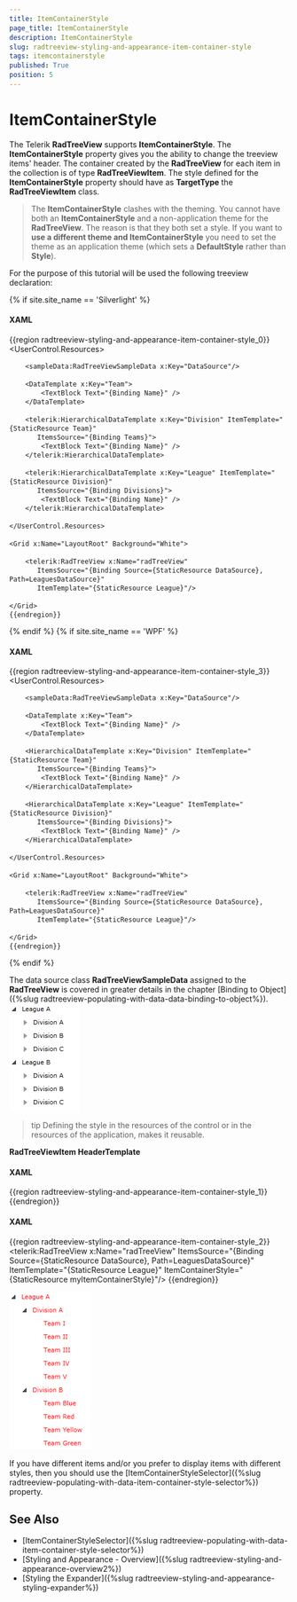 ```yaml
---
title: ItemContainerStyle
page_title: ItemContainerStyle
description: ItemContainerStyle
slug: radtreeview-styling-and-appearance-item-container-style
tags: itemcontainerstyle
published: True
position: 5
---
```


# ItemContainerStyle

The Telerik __RadTreeView__ supports __ItemContainerStyle__. The __ItemContainerStyle__ property gives you the ability to change the treeview items' header. The container created by the __RadTreeView__ for each item in the collection is of type __RadTreeViewItem__. The style defined for the __ItemContainerStyle__ property should have as __TargetType__ the __RadTreeViewItem__ class.

>The __ItemContainerStyle__ clashes with the theming. You cannot have both an __ItemContainerStyle__ and a non-application theme for the __RadTreeView__. The reason is that they both set a style. If you want to __use a different theme and ItemContainerStyle__ you need to set the theme as an application theme (which sets a __DefaultStyle__ rather than __Style__).

For the purpose of this tutorial will be used the following treeview declaration: 

{% if site.site_name == 'Silverlight' %}

#### __XAML__

{{region radtreeview-styling-and-appearance-item-container-style_0}}
	<UserControl.Resources>
	
	    <sampleData:RadTreeViewSampleData x:Key="DataSource"/>
	
	    <DataTemplate x:Key="Team">
	        <TextBlock Text="{Binding Name}" />
	    </DataTemplate>
	
	    <telerik:HierarchicalDataTemplate x:Key="Division" ItemTemplate="{StaticResource Team}"
	       ItemsSource="{Binding Teams}">
	        <TextBlock Text="{Binding Name}" />
	    </telerik:HierarchicalDataTemplate>
	
	    <telerik:HierarchicalDataTemplate x:Key="League" ItemTemplate="{StaticResource Division}"
	       ItemsSource="{Binding Divisions}">
	        <TextBlock Text="{Binding Name}" />
	    </telerik:HierarchicalDataTemplate>
	
	</UserControl.Resources>
	
	<Grid x:Name="LayoutRoot" Background="White">
	
	    <telerik:RadTreeView x:Name="radTreeView"
	       ItemsSource="{Binding Source={StaticResource DataSource}, Path=LeaguesDataSource}"
	       ItemTemplate="{StaticResource League}"/>
	
	</Grid>
	{{endregion}}

{% endif %}
{% if site.site_name == 'WPF' %}

#### __XAML__

{{region radtreeview-styling-and-appearance-item-container-style_3}}
	<UserControl.Resources>
	
	    <sampleData:RadTreeViewSampleData x:Key="DataSource"/>
	
	    <DataTemplate x:Key="Team">
	        <TextBlock Text="{Binding Name}" />
	    </DataTemplate>
	
	    <HierarchicalDataTemplate x:Key="Division" ItemTemplate="{StaticResource Team}"
	       ItemsSource="{Binding Teams}">
	        <TextBlock Text="{Binding Name}" />
	    </HierarchicalDataTemplate>
	
	    <HierarchicalDataTemplate x:Key="League" ItemTemplate="{StaticResource Division}"
	       ItemsSource="{Binding Divisions}">
	        <TextBlock Text="{Binding Name}" />
	    </HierarchicalDataTemplate>
	
	</UserControl.Resources>
	
	<Grid x:Name="LayoutRoot" Background="White">
	
	    <telerik:RadTreeView x:Name="radTreeView"
	       ItemsSource="{Binding Source={StaticResource DataSource}, Path=LeaguesDataSource}"
	       ItemTemplate="{StaticResource League}"/>
	
	</Grid>
	{{endregion}}

{% endif %}

The data source class __RadTreeViewSampleData__ assigned to the __RadTreeView__ is covered in greater details in the chapter [Binding to Object]({%slug radtreeview-populating-with-data-data-binding-to-object%}).
![](images/RadTreeView_TemplatingItemContainerStyle.PNG)

>tip Defining the style in the resources of the control or in the resources of the application, makes it reusable.

__RadTreeViewItem HeaderTemplate__

#### __XAML__

{{region radtreeview-styling-and-appearance-item-container-style_1}}
	<Style x:Key="myItemContainerStyle" TargetType="telerik:RadTreeViewItem">
	    <Setter Property="Foreground" Value="Red"/>
	    <Setter Property="IsExpanded" Value="True"/>
	</Style>
	{{endregion}}

#### __XAML__

{{region radtreeview-styling-and-appearance-item-container-style_2}}
	<telerik:RadTreeView x:Name="radTreeView"
	   ItemsSource="{Binding Source={StaticResource DataSource}, Path=LeaguesDataSource}"
	   ItemTemplate="{StaticResource League}"
	   ItemContainerStyle="{StaticResource myItemContainerStyle}"/>
	{{endregion}}

![](images/RadTreeView_TemplatingItemContainerStyle_010.PNG)

If you have different items and/or you prefer to display items with different styles, then you should use the [ItemContainerStyleSelector]({%slug radtreeview-populating-with-data-item-container-style-selector%}) property.

## See Also
 * [ItemContainerStyleSelector]({%slug radtreeview-populating-with-data-item-container-style-selector%})
 * [Styling and Appearance - Overview]({%slug radtreeview-styling-and-appearance-overview2%})
 * [Styling the Expander]({%slug radtreeview-styling-and-appearance-styling-expander%})